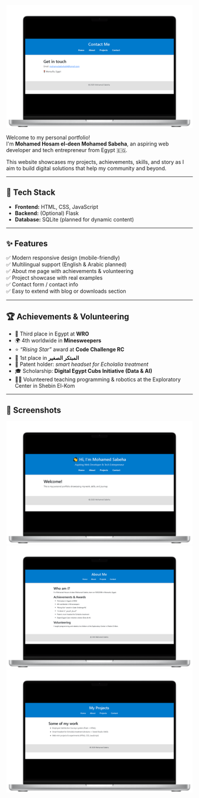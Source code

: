 ![🌟 Mohamed Sabeha Portfolio](assets/images/contact.png)

Welcome to my personal portfolio!  
I'm **Mohamed Hosam el-deen Mohamed Sabeha**, an aspiring web developer and tech entrepreneur from Egypt 🇪🇬.

This website showcases my projects, achievements, skills, and story as I aim to build digital solutions that help my community and beyond.

---

## 🧰 Tech Stack
- **Frontend:** HTML, CSS, JavaScript
- **Backend:** (Optional) Flask
- **Database:** SQLite (planned for dynamic content)

---

## ✨ Features
✅ Modern responsive design (mobile-friendly)  
✅ Multilingual support (English & Arabic planned)  
✅ About me page with achievements & volunteering  
✅ Project showcase with real examples  
✅ Contact form / contact info  
✅ Easy to extend with blog or downloads section

---

## 🏆 Achievements & Volunteering
- 🥉 Third place in Egypt at **WRO**
- 🌍 4th worldwide in **Minesweepers**
- ⭐ *“Rising Star”* award at **Code Challenge RC**
- 🥇 1st place in **المبتكر الصغير**
- 📜 Patent holder: *smart headset for Echolalia treatment*
- 🎓 Scholarship: **Digital Egypt Cubs Initiative (Data & AI)**
- 👨‍🏫 Volunteered teaching programming & robotics at the Exploratory Center in Shebin El-Kom

---

## 📸 Screenshots
![Homepage](assets/images/index.png)
![About page](assets/images/about.png)
![Projects page](assets/images/projects.png)
